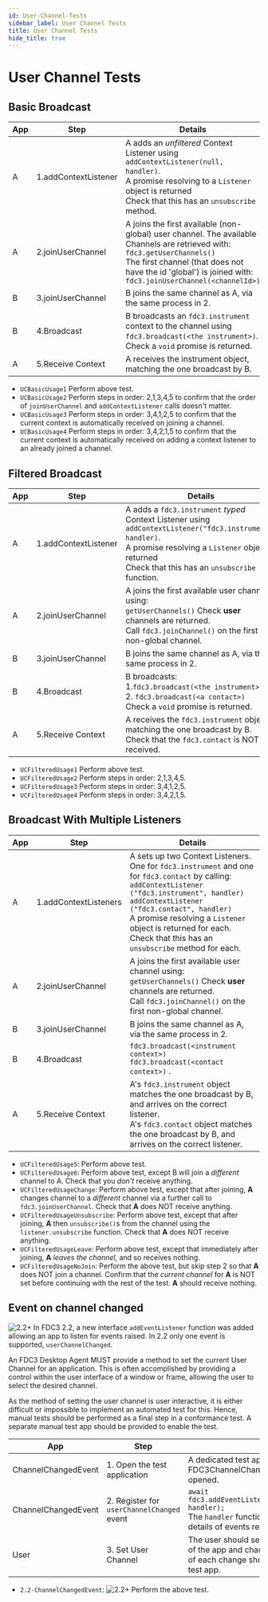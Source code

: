```yaml
---
id: User-Channel-Tests
sidebar_label: User Channel Tests
title: User Channel Tests
hide_title: true
---
```


# User Channel Tests
<!-- markdownlint-disable MD033 -->

## Basic Broadcast

| App | Step               |Details                                                                           |
|-----|--------------------|----------------------------------------------------------------------------------|
| A   | 1.addContextListener |A adds an _unfiltered_ Context Listener using `addContextListener(null, handler)`. <br />A promise resolving to  a `Listener` object is returned <br />Check that this has an `unsubscribe` method. |
| A   | 2.joinUserChannel     |A joins the first available (non-global) user channel.  The available Channels are retrieved with: <br />`fdc3.getUserChannels()` <br /> The first channel (that does not have the id 'global') is joined with: <br />`fdc3.joinUserChannel(<channelId>)`  |
| B   | 3.joinUserChannel     |B joins the same channel as A, via the same process in 2. |
| B   | 4.Broadcast          | B broadcasts an `fdc3.instrument` context to the channel using `fdc3.broadcast(<the instrument>)`. <br />Check a `void` promise is returned. |
| A   | 5.Receive Context    | A receives the instrument object, matching the one broadcast by B.  |

- `UCBasicUsage1` Perform above test.
- `UCBasicUsage2` Perform steps in order: 2,1,3,4,5 to confirm that the order of `joinUserChannel` and `addContextListener` calls doesn't matter.
- `UCBasicUsage3` Perform steps in order: 3,4,1,2,5 to confirm that the current context is automatically received on joining a channel.
- `UCBasicUsage4` Perform steps in order: 3,4,2,1,5  to confirm that the current context is automatically received on adding a context listener to an already joined a channel.

## Filtered Broadcast

| App | Step               |Details                                                                           |
|-----|--------------------|----------------------------------------------------------------------------------|
| A   | 1.addContextListener |A adds a `fdc3.instrument` _typed_ Context Listener using `addContextListener("fdc3.instrument", handler)`. <br />A promise resolving a `Listener` object is returned <br />Check that this has an `unsubscribe` function.|
| A   | 2.joinUserChannel     |A joins the first available user channel using: <br />`getUserChannels()` Check **user** channels are returned.<br />Call `fdc3.joinChannel()` on the first non-global channel.|
| B   | 3.joinUserChannel     |B joins the same channel as A, via the same process in 2. |
| B   | 4.Broadcast          | B broadcasts: <br /> 1.`fdc3.broadcast(<the instrument>)`. <br /> 2. `fdc3.broadcast(<a contact>)` <br />Check a `void` promise is returned. |
| A   | 5.Receive Context    | A receives the `fdc3.instrument` object, matching the one broadcast by B. <br />Check that the `fdc3.contact` is NOT received. |

- `UCFilteredUsage1` Perform above test.
- `UCFilteredUsage2` Perform steps in order: 2,1,3,4,5.
- `UCFilteredUsage3` Perform steps in order: 3,4,1,2,5.
- `UCFilteredUsage4` Perform steps in order: 3,4,2,1,5.

## Broadcast With Multiple Listeners

| App | Step               | Details                                                                                                     |
|-----|--------------------|-------------------------------------------------------------------------------------------------------------|
| A   | 1.addContextListeners | A sets up two Context Listeners.  One for `fdc3.instrument` and one for `fdc3.contact` by calling:  `addContextListener ("fdc3.instrument", handler)` <br /> `addContextListener ("fdc3.contact", handler)` <br />A promise resolving a `Listener` object is returned for each. <br />Check that this has an `unsubscribe` method for each.  |
| A   | 2.joinUserChannel     |A joins the first available user channel using: <br />`getUserChannels()` Check **user** channels are returned.<br />Call `fdc3.joinChannel()` on the first non-global channel.|
| B   | 3.joinUserChannel     |B joins the same channel as A, via the same process in 2. |
| B   | 4.Broadcast          | `fdc3.broadcast(<instrument context>)` <br /> `fdc3.broadcast(<contact context>)` . |
| A   | 5.Receive Context    | A's `fdc3.instrument` object matches the one broadcast by B, and arrives on the correct listener.<br />A's `fdc3.contact` object matches the one broadcast  by B, and arrives on the correct listener.   |

- `UCFilteredUsage5`: Perform above test.
- `UCFilteredUsage6`: Perform above test, except B will join a _different_ channel to A. Check that you _don't_ receive anything.
- `UCFilteredUsageChange`: Perform above test, except that after joining, **A** changes channel to a _different_ channel via a further call to `fdc3.joinUserChannel`.  Check that **A** does NOT receive anything.
- `UCFilteredUsageUnsubscribe`: Perform above test, except that after joining, **A** then `unsubscribe()`s from the channel using the `listener.unsubscribe` function. Check that **A** does NOT receive anything.
- `UCFilteredUsageLeave`: Perform above test, except that immediately after joining, **A** _leaves the channel_, and so receives nothing.
- `UCFilteredUsageNoJoin`: Perform the above test, but skip step 2 so that **A** does NOT join a channel. Confirm that the _current channel_ for **A** is NOT set before continuing with the rest of the test.  **A** should receive nothing.

## Event on channel changed

![2.2+](https://img.shields.io/badge/FDC3-2.2+-purple) In FDC3 2.2, a new interface `addEventListener` function was added allowing an app to listen for events raised. In 2.2 only one event is supported, `userChannelChanged`.

An FDC3 Desktop Agent MUST provide a method to set the current User Channel for an application. This is often accomplished by providing a control within the user interface of a window or frame, allowing the user to select the desired channel.

As the method of setting the user channel is user interactive, it is either difficult or impossible to implement an automated test for this. Hence, manual tests should be performed as a final step in a conformance test. A separate manual test app should be provided to enable the test.

| App | Step | Details |
|---|---|---|
| ChannelChangedEvent | 1. Open the test application | A dedicated test application for  FDC3ChannelChangedEvent should be opened. |
| ChannelChangedEvent | 2. Register for `userChannelChanged` event | `await fdc3.addEventListener("userChannelChanged", handler);`<br />The `handler` function should log or render details of events received|
| User | 3. Set User Channel | The user should set the current user channel of the app and change it a few times. Details of each change should be displayed by the test app. |

- `2.2-ChannelChangedEvent`: ![2.2+](https://img.shields.io/badge/FDC3-2.2+-purple) Perform the above test.
